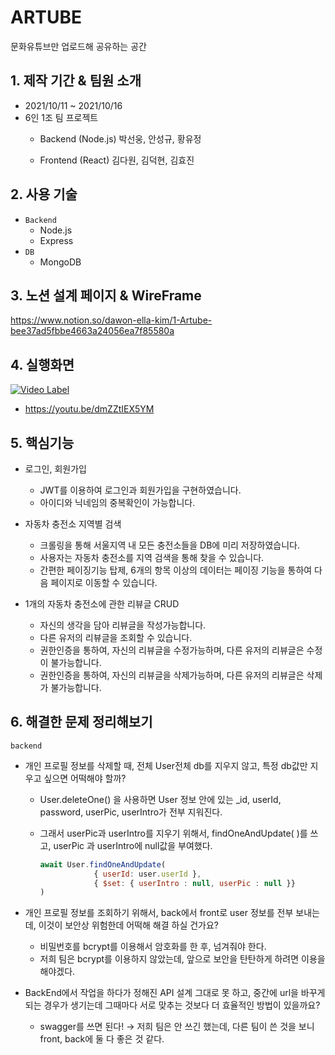 # ARTUBE
문화유튜브만 업로드해 공유하는 공간

## 1. 제작 기간 & 팀원 소개

- 2021/10/11 ~ 2021/10/16
- 6인 1조 팀 프로젝트
   - Backend (Node.js)
    박선웅, 안성규, 황유정
    
   - Frontend (React)
    김다원, 김덕현, 김효진

## 2. 사용 기술

- `Backend`
   - Node.js
   - Express
- `DB`
   - MongoDB


## 3. 노션 설계 페이지 & WireFrame
https://www.notion.so/dawon-ella-kim/1-Artube-bee37ad5fbbe4663a24056ea7f85580a


## 4. 실행화면
[![Video Label](http://img.youtube.com/vi/dmZZtIEX5YM/0.jpg)](https://youtu.be/dmZZtIEX5YM)
- https://youtu.be/dmZZtIEX5YM



## 5. 핵심기능

- 로그인, 회원가입
   - JWT를 이용하여 로그인과 회원가입을 구현하였습니다.
   - 아이디와 닉네임의 중복확인이 가능합니다.

- 자동차 충전소 지역별 검색
   - 크롤링을 통해 서울지역 내 모든 충전소들을 DB에 미리 저장하였습니다.
   - 사용자는 자동차 충전소를 지역 검색을 통해 찾을 수 있습니다.
   - 간편한 페이징기능 탑제, 6개의 항목 이상의 데이터는 페이징 기능을 통하여 다음 페이지로 이동할 수 있습니다.

- 1개의 자동차 충전소에 관한 리뷰글 CRUD
   - 자신의 생각을 담아 리뷰글을 작성가능합니다.
   - 다른 유저의 리뷰글을 조회할 수 있습니다.
   - 권한인증을 통하여, 자신의 리뷰글을 수정가능하며, 다른 유저의 리뷰글은 수정이 불가능합니다.
   - 권한인증을 통하여, 자신의 리뷰글을 삭제가능하며, 다른 유저의 리뷰글은 삭제가 불가능합니다.
   
## 6. 해결한 문제 정리해보기
`backend`
 - 개인 프로필 정보를 삭제할 때, 전체 User전체 db를 지우지 않고,  특정 db값만 지우고 싶으면 어떡해야 할까?
    - User.deleteOne() 을 사용하면 User 정보 안에 있는 _id, userId, password, userPic, userIntro가 전부 지워진다.
    - 그래서 userPic과 userIntro를 지우기 위해서, findOneAndUpdate( )를 쓰고, userPic 과 userIntro에 null값을 부여했다.
        
        ```jsx
        await User.findOneAndUpdate(
                    { userId: user.userId },
                    { $set: { userIntro : null, userPic : null }}
        )
        ```
        
- 개인 프로필 정보를 조회하기 위해서, back에서 front로 user 정보를 전부 보내는데, 이것이 보안상 위험한데 어떡해 해결 하실 건가요?
    - 비밀번호를 bcrypt를 이용해서 암호화를 한 후, 넘겨줘야 한다.
    - 저희 팀은 bcrypt를 이용하지 않았는데, 앞으로 보안을 탄탄하게 하려면 이용을 해야겠다.
- BackEnd에서 작업을 하다가 정해진 API 설계 그대로 못 하고, 중간에 url을 바꾸게 되는 경우가 생기는데 그때마다 서로 맞추는 것보다 더 효율적인 방법이 있을까요?
    - swagger를 쓰면 된다! → 저희 팀은 안 쓰긴 했는데, 다른 팀이 쓴 것을 보니 front, back에 둘 다 좋은 것 같다.
